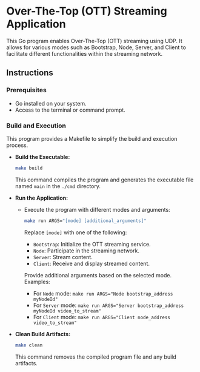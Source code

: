 # Over-The-Top (OTT) Streaming Application

This Go program enables Over-The-Top (OTT) streaming using UDP.
It allows for various modes such as Bootstrap, Node, Server, and Client to facilitate different functionalities
within the streaming network.

## Instructions

### Prerequisites

- Go installed on your system.
- Access to the terminal or command prompt.

### Build and Execution

This program provides a Makefile to simplify the build and execution process.

- **Build the Executable:**

  ```bash
  make build
  ```

  This command compiles the program and generates the executable file named `main` in the `./cmd` directory.

- **Run the Application:**

  - Execute the program with different modes and arguments:

    ```bash
    make run ARGS="[mode] [additional_arguments]"
    ```

    Replace `[mode]` with one of the following:

    - `Bootstrap`: Initialize the OTT streaming service.
    - `Node`: Participate in the streaming network.
    - `Server`: Stream content.
    - `Client`: Receive and display streamed content.

    Provide additional arguments based on the selected mode. Examples:

    - For `Node` mode: `make run ARGS="Node bootstrap_address myNodeId"`
    - For `Server` mode: `make run ARGS="Server bootstrap_address myNodeId video_to_stream"`
    - For `Client` mode: `make run ARGS="Client node_address video_to_stream"`

- **Clean Build Artifacts:**

  ```bash
  make clean
  ```

  This command removes the compiled program file and any build artifacts.
